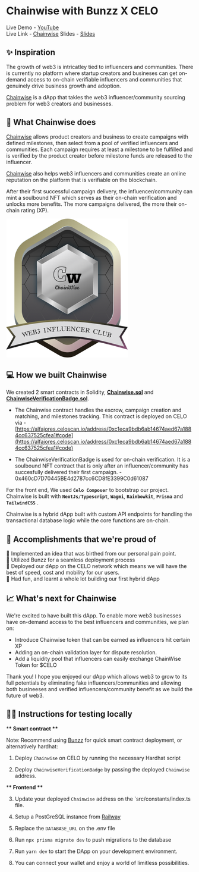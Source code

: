 # Chainwise with Bunzz X CELO

Live Demo - [YouTube](https://www.loom.com/share/954893c940a74b5292a3030785b10446?sid=19619be4-ec23-412a-8788-7d26ca21b150) <br />
Live Link - [Chainwise](https://chainwise.vercel.app)
Slides - [Slides](https://chainwise.vercel.app/ChainwiseDappDemo.pdf)

## ✨ Inspiration

The growth of web3 is intricatley tied to influencers and communities. There is currently no platform where startup creators and busineses can get on-demand access to on-chain verifiable influencers and communities that genuinely drive business growth and adoption.

[Chainwise](https://chainwise.vercel.app) is a dApp that takles the web3 influencer/community sourcing problem for web3 creators and businesses.

## 🍰 What Chainwise does

[Chainwise](https://chainwise.vercel.app) allows product creators and business to create campaigns with defined milestones, then select from a pool of verified influencers and communities. Each campaign requires at least a milestone to be fulfilled and is verified by the product creator before milestone funds are released to the influencer.

[Chainwise](https://chainwise.vercel.app) also helps web3 influencers and communities create an online reputation on the platform that is verifiable on the blockchain.

After their first successful campaign delivery, the influencer/community can mint a soulbound NFT which serves as their on-chain verification and unlocks more benefits. The more campaigns delivered, the more their on-chain rating (XP).

![NFT Token](/packages/react-app/public/Badge.png)

## 💻 How we built Chainwise

We created 2 smart contracts in Solidity, [**Chainwise.sol**](https://github.com/iamendy/chainwise/blob/main/packages/hardhat/contracts/Chainwise.sol) and [**ChainwiseVerificationBadge.sol**](https://github.com/iamendy/chainwise/blob/main/packages/hardhat/contracts/ChainwiseVerificationBadge.sol).

- The Chainwise contract handles the escrow, campaign creation and matching, and milestones tracking. This contract is deployed on CELO via - [https://alfajores.celoscan.io/address/0xc1eca9bdb6ab14674aed67a1884cc637525cfea1#code](https://alfajores.celoscan.io/address/0xc1eca9bdb6ab14674aed67a1884cc637525cfea1#code)

- The ChainwiseVerificationBadge is used for on-chain verification. It is a soulbound NFT contract that is only after an influencer/community has succesfully delivered their first campaign. - 0x460cD7D70445BE4d2787cc6CD8fE3399C0d61087

For the front end, We used **`Celo Composer`** to bootstrap our project. Chainwise is built with **`NextJs/Typescript`**, **`Wagmi`**, **`Rainbowkit`**, **`Prisma`** and **`TailwindCSS`** .

Chainwise is a hybrid dApp built with custom API endpoints for handling the transactional database logic while the core functions are on-chain.

## 🚀 Accomplishments that we're proud of

🍥 Implemented an idea that was birthed from our personal pain point.<br />
🍥 Utilized Bunzz for a seamless deployment process<br />
🍥 Deployed our dApp on the CELO network which means we will have the best of speed, cost and mobility for our users. <br />
🍥 Had fun, and learnt a whole lot building our first hybrid dApp <br />

## 📈 What's next for Chainwise

We're excited to have built this dApp. To enable more web3 businesses have on-demand access to the best influencers and communities, we plan on:

- Introduce Chainwise token that can be earned as influencers hit certain XP
- Adding an on-chain validation layer for dispute resolution.
- Add a liquidity pool that influencers can easily exchange ChainWise Token for $CELO

Thank you! I hope you enjoyed our dApp which allows web3 to grow to its full potentials by eliminating fake influencers/communities and allowing both busineeses and verified influencers/community benefit as we build the future of web3.

## 🧑‍💻 Instructions for testing locally

\***\* Smart contract \*\***

Note: Recommend using [Bunzz](https://bunzz.dev) for quick smart contract deployment, or alternatively hardhat:

1. Deploy `Chainwise` on CELO by running the necessary Hardhat script

2. Deploy `ChainwiseVerificationBadge` by passing the deployed `Chainwise` address.

\***\* Frontend \*\***

3. Update your deployed `Chainwise` address on the `src/constants/index.ts file.

4. Setup a PostGreSQL instance from [Railway](https://railway.app)

5. Replace the `DATABASE_URL` on the .env file

6. Run `npx prisma migrate dev` to push migrations to the database

7. Run `yarn dev` to start the DApp on your development environment.

8. You can connect your wallet and enjoy a world of limitless possibilities.
